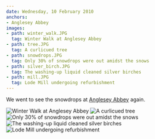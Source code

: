 ```yaml
---
date: Wednesday, 10 February 2010
anchors:
- Anglesey Abbey
images:
- path: winter_walk.JPG
  tag: Winter Walk at Anglesey Abbey
- path: tree.JPG
  tag: A curlicued tree
- path: snowdrops.JPG
  tag: Only 30% of snowdrops were out amidst the snows
- path: silver_birch.JPG
  tag: The washing-up liquid cleaned silver birches
- path: mill.JPG
  tag: Lode Mill undergoing refurbishment
---
```

We went to see the snowdrops at
[Anglesey Abbey](https://www.nationaltrust.org.uk/anglesey-abbey-gardens-and-lode-mill)
again.

![Winter Walk at Anglesey Abbey](winter_walk.JPG)
![A curlicued tree](tree.JPG)
![Only 30% of snowdrops were out amidst the snows](snowdrops.JPG)
![The washing-up liquid cleaned silver birches](silver_birch.JPG)
![Lode Mill undergoing refurbishment](mill.JPG)
